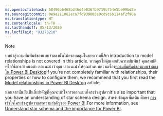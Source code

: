 ```yaml
---
ms.openlocfilehash: 58496b6468b346d4e036fb9719b754e5be99bd2e
ms.sourcegitcommit: 0e9e211082eca7fd939803e0cd9c6b114af2f90a
ms.translationtype: HT
ms.contentlocale: th-TH
ms.lasthandoff: 05/13/2020
ms.locfileid: "83273210"
---
```

> [!NOTE]
> <span data-ttu-id="19623-101">บทนำสู่ความสัมพันธ์ของแบบจำลองนั้นไม่ครอบคลุมในบทความนี้</span><span class="sxs-lookup"><span data-stu-id="19623-101">An introduction to model relationships is not covered in this article.</span></span> <span data-ttu-id="19623-102">หากคุณไม่คุ้นเคยกับความสัมพันธ์ คุณสมบัติหรือวิธีการกำหนดค่า เราแนะนำว่าคุณ เราแนะนำให้คุณอ่านบทความเรื่อง[ความสัมพันธ์ของแบบจำลองใน Power BI Desktop](../../transform-model/desktop-relationships-understand.md)</span><span class="sxs-lookup"><span data-stu-id="19623-102">If you're not completely familiar with relationships, their properties or how to configure them, we recommend that you first read the [Model relationships in Power BI Desktop](../../transform-model/desktop-relationships-understand.md) article.</span></span>
>
> <span data-ttu-id="19623-103">นอนจากนั้นยังเป็นสิ่งสำคัญที่คุณจะเข้าใจการออกแบบโครงร่างรูปดาว</span><span class="sxs-lookup"><span data-stu-id="19623-103">It's also important that you have an understanding of star schema design.</span></span> <span data-ttu-id="19623-104">สำหรับข้อมูลเพิ่มเติม ศึกษา [การเข้าใจโครงร่างรูปดาวและความสำคัญของ Power BI](../star-schema.md).</span><span class="sxs-lookup"><span data-stu-id="19623-104">For more information, see [Understand star schema and the importance for Power BI](../star-schema.md).</span></span>